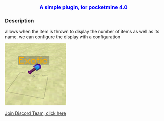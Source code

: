 <div style="text-align: center; justify-content: center; margin-right: auto; margin-left: auto; width: 100%;">
<h3 style="color: blue"> A simple plugin, for pocketmine 4.0</h3>
</div>

### Description

allows when the item is thrown to display the number of items as well as its name. we can configure the display with a configuration

<img src="icon.png" alt="picture" height="200"> 

[Join Discord Team, click here](https://discord.gg/hjbADqXRde)
  

